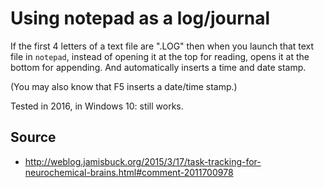 ﻿# Using notepad as a log/journal

If the first 4 letters of a text file are ".LOG" then when you launch that text file in `notepad`, instead of opening it at the top for reading, opens it at the bottom for appending. And automatically inserts a time and date stamp.

(You may also know that F5 inserts a date/time stamp.)

Tested in 2016, in Windows 10: still works.

## Source

- http://weblog.jamisbuck.org/2015/3/17/task-tracking-for-neurochemical-brains.html#comment-2011700978